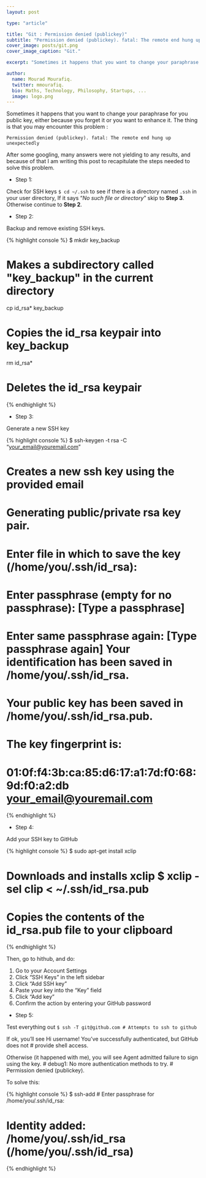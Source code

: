 ```yaml
---
layout: post

type: "article"

title: "Git : Permission denied (publickey)"
subtitle: "Permission denied (publickey). fatal: The remote end hung up unexpectedly"
cover_image: posts/git.png
cover_image_caption: "Git."

excerpt: "Sometimes it happens that you want to change your paraphrase for you public key, either because you forget it or you want to enhance it..."

author:
  name: Mourad Mourafiq.
  twitter: mmourafiq.
  bio: Maths, Technology, Philosophy, Startups, ...
  image: logo.png
---
```


Sometimes it happens that you want to change your paraphrase for you public key, either because you forget it or you want to enhance it. The thing is that you may encounter this problem :

`Permission denied (publickey). fatal: The remote end hung up unexpectedly`

After some googling, many answers were not yielding to any results, and because of that I am writing this post to recapitulate the steps needed to solve this problem.

 * Step 1:

Check for SSH keys `$ cd ~/.ssh` to see if there is a directory named `.ssh` in your user directory, If it says “*No such file or directory*” skip to **Step 3**. Otherwise continue to **Step 2**.

 * Step 2:

Backup and remove existing SSH keys.

{% highlight console %}
$ mkdir key_backup

# Makes a subdirectory called "key_backup" in the current directory

cp id_rsa* key_backup

# Copies the id_rsa keypair into key_backup

rm id_rsa*

# Deletes the id_rsa keypair
{% endhighlight %}

 * Step 3:

Generate a new SSH key

{% highlight console %}
$ ssh-keygen -t rsa -C “your_email@youremail.com”
# Creates a new ssh key using the provided email

# Generating public/private rsa key pair.

# Enter file in which to save the key (/home/you/.ssh/id_rsa):

# Enter passphrase (empty for no passphrase): [Type a passphrase]

# Enter same passphrase again: [Type passphrase again] Your identification has been saved in /home/you/.ssh/id_rsa.

# Your public key has been saved in /home/you/.ssh/id_rsa.pub.

# The key fingerprint is:

# 01:0f:f4:3b:ca:85:d6:17:a1:7d:f0:68:9d:f0:a2:db your_email@youremail.com
{% endhighlight %}

 * Step 4:

Add your SSH key to GitHub

{% highlight console %}
$ sudo apt-get install xclip

# Downloads and installs xclip $ xclip -sel clip < ~/.ssh/id_rsa.pub

# Copies the contents of the id_rsa.pub file to your clipboard
{% endhighlight %}

Then, go to hithub, and do:

 1. Go to your Account Settings
 2. Click “SSH Keys” in the left sidebar
 3. Click “Add SSH key”
 4. Paste your key into the “Key” field
 5. Click “Add key”
 6. Confirm the action by entering your GitHub password

 * Step 5:

Test everything out `$ ssh -T git@github.com # Attempts to ssh to github`

If ok, you’ll see Hi username! You’ve successfully authenticated, but GitHub does not # provide shell access.

Otherwise (it happened with me), you will see Agent admitted failure to sign using the key. # debug1: No more authentication methods to try. # Permission denied (publickey).

To solve this:

{% highlight console %}
$ ssh-add # Enter passphrase for /home/you/.ssh/id_rsa:

# Identity added: /home/you/.ssh/id_rsa (/home/you/.ssh/id_rsa)
{% endhighlight %}
